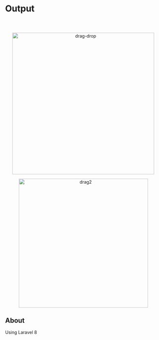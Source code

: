 <h1>Output</h1>

##
<br>

<p align="center"><img width="458" alt="drag-drop" src="https://user-images.githubusercontent.com/80118217/163764670-5382c5bd-ecf4-4930-9b31-ba7b97543bd8.png" width="300"></p>
<p align="center"><img width="417" alt="drag2" src="https://user-images.githubusercontent.com/80118217/163764714-8b7402ec-ada3-4291-9c08-88fce16fe8a2.png" width="300"></p>

## About 
Using Laravel 8


